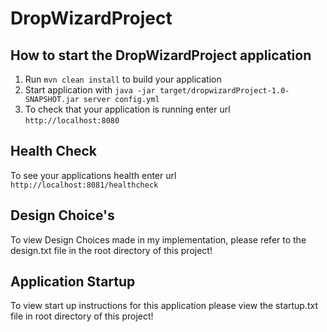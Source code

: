 # DropWizardProject

How to start the DropWizardProject application
---

1. Run `mvn clean install` to build your application
1. Start application with `java -jar target/dropwizardProject-1.0-SNAPSHOT.jar server config.yml`
1. To check that your application is running enter url `http://localhost:8080`

Health Check
---

To see your applications health enter url `http://localhost:8081/healthcheck`


Design Choice's
---
To view Design Choices made in my implementation, please refer to the design.txt file in the root directory of this project! 


Application Startup
---
To view start up instructions for this application please view the startup.txt file in root directory of this project! 


